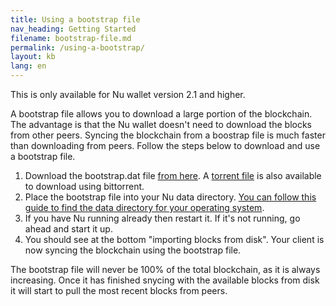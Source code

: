 ```yaml
---
title: Using a bootstrap file
nav_heading: Getting Started
filename: bootstrap-file.md
permalink: /using-a-bootstrap/
layout: kb
lang: en
---
```


This is only available for Nu wallet version 2.1 and higher.

A bootstrap file allows you to download a large portion of the blockchain. The advantage is that the Nu wallet doesn't need to download the blocks from other peers. Syncing the blockchain from a boostrap file is much faster than downloading from peers. Follow the steps below to download and use a bootstrap file.

 1. Download the bootstrap.dat file [from here](https://docs.google.com/uc?id=0B96pmq-lU9NQTUlqYjY5S2xNNzQ&export=download). A [torrent file](https://bitbucket.org/JordanLeePeershares/nubit/downloads/NuBootstrap012616.torrent) is also available to download using bittorrent. 
 1. Place the bootstrap file into your Nu data directory. [You can follow this guide to find the data directory for your operating system](https://docs.nubits.com/creating-conf-file/#find-the-nu-data-directory).
 1. If you have Nu running already then restart it. If it's not running, go ahead and start it up.
 1. You should see at the bottom "importing blocks from disk". Your client is now syncing the blockchain using the bootstrap file.
 
The bootstrap file will never be 100% of the total blockchain, as it is always increasing. Once it has finished snycing with the available blocks from disk it will start to pull the most recent blocks from peers.

